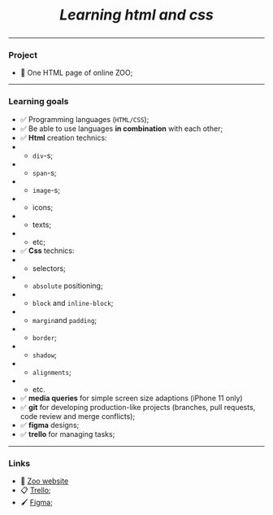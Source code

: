 # <p align="center"> *Learning html and css* </p>
----
### Project
- 🐾 One HTML page of online ZOO;
----
### Learning goals
- ✅ Programming languages (`HTML/CSS`);
- ✅ Be able to use languages **in combination** with each other; 
- ✅ **Html** creation technics: 
- - `div`-s;
- - `span`-s;
- - `image`-s;
- - icons;
- - texts;
- - etc;
- ✅ **Css** technics: 
- - selectors;
- - `absolute` positioning;
- - `block` and `inline-block`;
- - `margin`and `padding`;
- - `border`;
- - `shadow`;
- - `alignments`;
- - etc.
- ✅ **media queries** for simple screen size adaptions (iPhone 11 only)
- ✅ **git** for developing production-like projects (branches, pull requests, code review and merge conflicts);
- ✅ **figma** designs;
- ✅ **trello** for managing tasks;
----
### Links
- 🐼 [Zoo website](https://nikaklokava.github.io/html-css-online-zoo-website/)
- 📋 [Trello](https://trello.com/b/D1xrdWR8/zoo-website-htmlcss-learning);
- 🖌️ [Figma](https://www.figma.com/file/jfEFwkXVj1WRq7sUHDr8os/PetStory-online?node-id=126%3A0&t=X2N0eas2Br8xaRpt-0);


